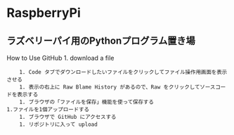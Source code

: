 # RaspberryPi
ラズベリーパイ用のPythonプログラム置き場
---
How to Use GitHub
	1. download a file
		
		1. Code タブでダウンロードしたいファイルをクリックしてファイル操作用画面を表示させる
		1. 表示の右上に Raw Blame History があるので、Raw をクリックしてソースコードを表示する
		1. ブラウザの「ファイルを保存」機能を使って保存する
	1.ファイルを1個アップロードする
		1. ブラウザで GitHub にアクセスする
		1. リポジトリに入って upload 
